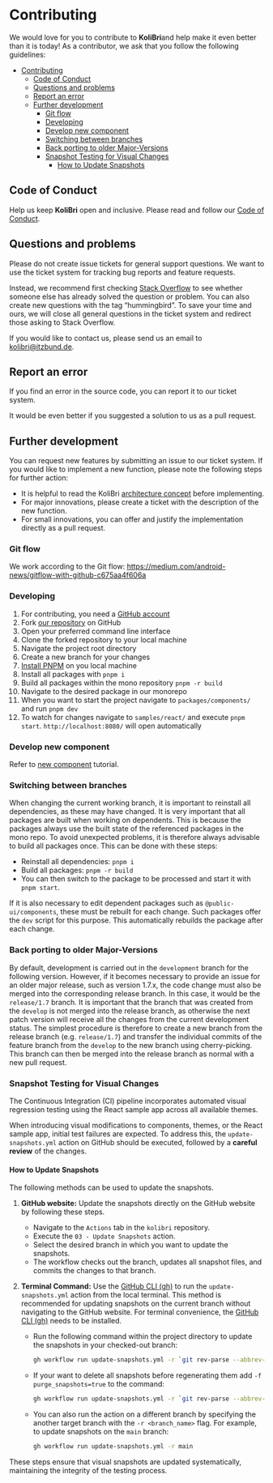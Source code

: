# Contributing

We would love for you to contribute to **KoliBri**and help make it even better than it is today! As a contributor, we ask that you follow the following guidelines:

- [Contributing](#contributing)
  - [Code of Conduct](#code-of-conduct)
  - [Questions and problems](#questions-and-problems)
  - [Report an error](#report-an-error)
  - [Further development](#further-development)
    - [Git flow](#git-flow)
    - [Developing](#developing)
    - [Develop new component](#develop-new-component)
    - [Switching between branches](#switching-between-branches)
    - [Back porting to older Major-Versions](#back-porting-to-older-major-versions)
    - [Snapshot Testing for Visual Changes](#snapshot-testing-for-visual-changes)
      - [How to Update Snapshots](#how-to-update-snapshots)

## Code of Conduct

Help us keep **KoliBri** open and inclusive. Please read and follow our [Code of Conduct](CODE_OF_CONDUCT.md).

## Questions and problems

Please do not create issue tickets for general support questions. We want to use the ticket system for tracking bug reports and feature requests.

Instead, we recommend first checking [Stack Overflow](https://stackoverflow.com/questions/tagged/kolibri) to see whether someone else has already solved the question or problem. You can also create new questions with the tag “hummingbird”.
To save your time and ours, we will close all general questions in the ticket system and redirect those asking to Stack Overflow.

If you would like to contact us, please send us an email to [kolibri@itzbund.de](kolibri@itzbund.de).

## Report an error

If you find an error in the source code, you can report it to our ticket system.

It would be even better if you suggested a solution to us as a pull request.

## Further development

You can request new features by submitting an issue to our ticket system. If you would like to implement a new function, please note the following steps for further action:

- It is helpful to read the KoliBri [architecture concept](https://public-ui.github.io/docs/concepts/architecture) before implementing.
- For major innovations, please create a ticket with the description of the new function.
- For small innovations, you can offer and justify the implementation directly as a pull request.

### Git flow

We work according to the Git flow: https://medium.com/android-news/gitflow-with-github-c675aa4f606a

### Developing

1. For contributing, you need a [GitHub account](https://github.com/login)
2. Fork [our repository](https://github.com/public-ui/kolibri) on GitHub
3. Open your preferred command line interface
4. Clone the forked repository to your local machine
5. Navigate the project root directory
6. Create a new branch for your changes
7. [Install PNPM](https://pnpm.io/installation) on you local machine
8. Install all packages with `pnpm i`
9. Build all packages within the mono repository `pnpm -r build`
10. Navigate to the desired package in our monorepo
11. When you want to start the project navigate to `packages/components/` and run `pnpm dev`
12. To watch for changes navigate to `samples/react/` and execute `pnpm start`. `http://localhost:8080/` will open automatically

### Develop new component

Refer to [new component](docs/tutorials/NEW_COMPONENT.md) tutorial.

### Switching between branches

When changing the current working branch, it is important to reinstall all dependencies, as these may have changed. It is very important that all packages are built when working on dependents. This is because the packages always use the built state of the referenced packages in the mono repo.
To avoid unexpected problems, it is therefore always advisable to build all packages once. This can be done with these steps:

- Reinstall all dependencies: `pnpm i`
- Build all packages: `pnpm -r build`
- You can then switch to the package to be processed and start it with `pnpm start`.

If it is also necessary to edit dependent packages such as `@public-ui/components`, these must be rebuilt for each change. Such packages offer the `dev` script for this purpose. This automatically rebuilds the package after each change.

### Back porting to older Major-Versions

By default, development is carried out in the `development` branch for the following version. However, if it becomes necessary to provide an issue for an older major release, such as version 1.7.x, the code change must also be merged into the corresponding release branch. In this case, it would be the `release/1.7` branch. It is important that the branch that was created from the `develop` is not merged into the release branch, as otherwise the next patch version will receive all the changes from the current development status.
The simplest procedure is therefore to create a new branch from the release branch (e.g. `release/1.7`) and transfer the individual commits of the feature branch from the `develop` to the new branch using cherry-picking. This branch can then be merged into the release branch as normal with a new pull request.

### Snapshot Testing for Visual Changes

The Continuous Integration (CI) pipeline incorporates automated visual regression testing using the React sample app across all available themes.

When introducing visual modifications to components, themes, or the React sample app, initial test failures are expected. To address this, the
`update-snapshots.yml` action on GitHub should be executed, followed by a **careful review** of the changes.

#### How to Update Snapshots

The following methods can be used to update the snapshots.

1. **GitHub website:** Update the snapshots directly on the GitHub website by following these steps.

   - Navigate to the `Actions` tab in the `kolibri` repository.
   - Execute the `03 - Update Snapshots` action.
   - Select the desired branch in which you want to update the snapshots.
   - The workflow checks out the branch, updates all snapshot files, and commits the changes to that branch.

2. **Terminal Command:** Use the [GitHub CLI (gh)](https://cli.github.com/) to run the `update-snapshots.yml` action from the local terminal. This method is recommended for updating snapshots on the current branch without navigating to the GitHub website. For terminal convenience, the [GitHub CLI (gh)](https://cli.github.com/) needs to be installed.

    - Run the following command within the project directory to update the snapshots in your checked-out branch:
      ```bash
      gh workflow run update-snapshots.yml -r `git rev-parse --abbrev-ref HEAD`
      ```
    - If your want to delete all snapshots before regenerating them add `-f purge_snapshots=true` to the command:
      ```bash
      gh workflow run update-snapshots.yml -r `git rev-parse --abbrev-ref HEAD` -f purge_snapshots=true
      ```
    - You can also run the action on a different branch by specifying the another target branch with the `-r <branch_name>` flag. For example, to update snapshots on the `main` branch:
      ```bash
      gh workflow run update-snapshots.yml -r main
      ```

These steps ensure that visual snapshots are updated systematically, maintaining the integrity of the testing process.

